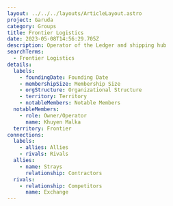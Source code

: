 ```yaml
---
layout: ../../../layouts/ArticleLayout.astro
project: Garuda
category: Groups
title: Frontier Logistics
date: 2023-05-08T14:56:29.705Z
description: Operator of the Ledger and shipping hub
searchTerms:
  - Frontier Logistics
details:
  labels:
    - foundingDate: Founding Date
    - membershipSize: Membership Size
    - orgStructure: Organizational Structure
    - territory: Territory
    - notableMembers: Notable Members
  notableMembers:
    - role: Owner/Operator
      name: Khuyen Malka
  territory: Frontier
connections:
  labels:
    - allies: Allies
    - rivals: Rivals
  allies:
    - name: Strays
      relationship: Contractors
  rivals:
    - relationship: Competitors
      name: Exchange
---
```

